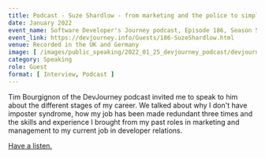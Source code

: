 ```yaml
---
title: Podcast - Suze Shardlow - from marketing and the police to simply creating
date: January 2022
event_name: Software Developer's Journey podcast, Episode 186, Season 5
event_link: https://devjourney.info/Guests/186-SuzeShardlow.html
venue: Recorded in the UK and Germany
image: [ /images/public_speaking/2022_01_25_devjourney_podcast/devjourney_podcast.jpg ]
category: Speaking
role: Guest
format: [ Interview, Podcast ]
---
```


Tim Bourgignon of the DevJourney podcast invited me to speak to him about the different stages of my career.  We talked about why I don't have imposter syndrome, how my job has been made redundant three times and the skills and experience I brought from my past roles in marketing and management to my current job in developer relations.

[Have a listen.](https://devjourney.info/Guests/186-SuzeShardlow.html)
